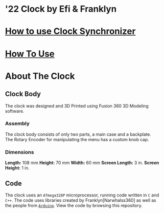 # '22 Clock by **Efi & Franklyn**
# [How to use Clock Synchronizer](docs/CLOCKSYNC.md)
# [How To Use](docs/USAGE.md)
# About The Clock
 ## Clock Body
 The clock was designed and 3D Printed using Fusion 360 3D Modeling software.
   ### Assembly
   The clock body consists of only two parts, a main case and a backplate. The Rotary Encoder for manipulating the menu has a custom knob cap.
   ### Dimensions
   **Length:** 108 mm
   **Height:** 70 mm
   **Width:** 60 mm
   **Screen Length:** 3 in.
   **Screen Height:** 1 in.
 ## Code
 The clock uses an `ATmega328P` microprocessor, running code written in `C` and `C++`. The code uses libraries created by Franklyn[Narwhalss360] as well as the people from [`Arduino`](https://www.arduino.cc/). View the code by browsing this repository.